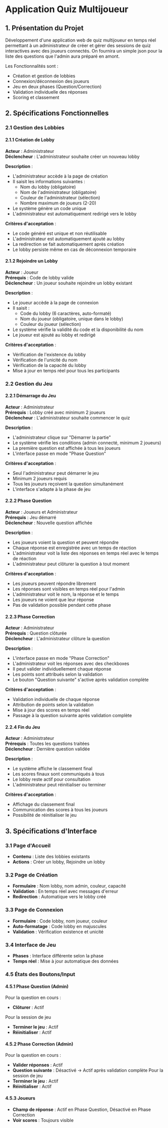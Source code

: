 # Application Quiz Multijoueur

## 1. Présentation du Projet

Développement d'une application web de quiz multijoueur en temps réel permettant à un administrateur de créer et gérer des sessions de quiz interactives avec des joueurs connectés.
On fournira un simple json pour la liste des questions que l'admin aura préparé en amont.

Les Fonctionnalités sont :

- Création et gestion de lobbies
- Connexion/déconnexion des joueurs
- Jeu en deux phases (Question/Correction)
- Validation individuelle des réponses
- Scoring et classement

## 2. Spécifications Fonctionnelles

### 2.1 Gestion des Lobbies

#### 2.1.1 Création de Lobby

**Acteur** : Administrateur   
**Déclencheur** : L'administrateur souhaite créer un nouveau lobby

**Description** :

- L'administrateur accède à la page de création
- Il saisit les informations suivantes :
  - Nom du lobby (obligatoire)
  - Nom de l'administrateur (obligatoire)
  - Couleur de l'administrateur (sélection)
  - Nombre maximum de joueurs (2-20)
- Le système génère un code unique
- L'administrateur est automatiquement redirigé vers le lobby

**Critères d'acceptation** :

- Le code généré est unique et non réutilisable
- L'administrateur est automatiquement ajouté au lobby
- La redirection se fait automatiquement après création
- Le lobby persiste même en cas de déconnexion temporaire

#### 2.1.2 Rejoindre un Lobby

**Acteur** : Joueur  
**Prérequis** : Code de lobby valide  
**Déclencheur** : Un joueur souhaite rejoindre un lobby existant

**Description** :

- Le joueur accède à la page de connexion
- Il saisit :
  - Code du lobby (6 caractères, auto-formaté)
  - Nom du joueur (obligatoire, unique dans le lobby)
  - Couleur du joueur (sélection)
- Le système vérifie la validité du code et la disponibilité du nom
- Le joueur est ajouté au lobby et redirigé

**Critères d'acceptation** :

- Vérification de l'existence du lobby
- Vérification de l'unicité du nom
- Vérification de la capacité du lobby
- Mise à jour en temps réel pour tous les participants

### 2.2 Gestion du Jeu

#### 2.2.1 Démarrage du Jeu

**Acteur** : Administrateur  
**Prérequis** : Lobby créé avec minimum 2 joueurs  
**Déclencheur** : L'administrateur souhaite commencer le quiz

**Description** :

- L'administrateur clique sur "Démarrer la partie"
- Le système vérifie les conditions (admin connecté, minimum 2 joueurs)
- La première question est affichée à tous les joueurs
- L'interface passe en mode "Phase Question"

**Critères d'acceptation** :

- Seul l'administrateur peut démarrer le jeu
- Minimum 2 joueurs requis
- Tous les joueurs reçoivent la question simultanément
- L'interface s'adapte à la phase de jeu

#### 2.2.2 Phase Question

**Acteur** : Joueurs et Administrateur  
**Prérequis** : Jeu démarré  
**Déclencheur** : Nouvelle question affichée

**Description** :

- Les joueurs voient la question et peuvent répondre
- Chaque réponse est enregistrée avec un temps de réaction
- L'administrateur voit la liste des réponses en temps réel avec le temps de réaction
- L'administrateur peut clôturer la question à tout moment

**Critères d'acceptation** :

- Les joueurs peuvent répondre librement
- Les réponses sont visibles en temps réel pour l'admin
- L'administrateur voit le nom, la réponse et le temps
- Les joueurs ne voient que leur réponse
- Pas de validation possible pendant cette phase

#### 2.2.3 Phase Correction

**Acteur** : Administrateur  
**Prérequis** : Question clôturée  
**Déclencheur** : L'administrateur clôture la question

**Description** :

- L'interface passe en mode "Phase Correction"
- L'administrateur voit les réponses avec des checkboxes
- Il peut valider individuellement chaque réponse
- Les points sont attribués selon la validation
- Le bouton "Question suivante" s'active après validation complète

**Critères d'acceptation** :

- Validation individuelle de chaque réponse
- Attribution de points selon la validation
- Mise à jour des scores en temps réel
- Passage à la question suivante après validation complète

#### 2.2.4 Fin du Jeu

**Acteur** : Administrateur  
**Prérequis** : Toutes les questions traitées  
**Déclencheur** : Dernière question validée

**Description** :

- Le système affiche le classement final
- Les scores finaux sont communiqués à tous
- Le lobby reste actif pour consultation
- L'administrateur peut réinitialiser ou terminer

**Critères d'acceptation** :

- Affichage du classement final
- Communication des scores à tous les joueurs
- Possibilité de réinitialiser le jeu


## 3. Spécifications d'Interface

### 3.1 Page d'Accueil

- **Contenu** : Liste des lobbies existants
- **Actions** : Créer un lobby, Rejoindre un lobby

### 3.2 Page de Création

- **Formulaire** : Nom lobby, nom admin, couleur, capacité
- **Validation** : En temps réel avec messages d'erreur
- **Redirection** : Automatique vers le lobby créé

### 3.3 Page de Connexion

- **Formulaire** : Code lobby, nom joueur, couleur
- **Auto-formatage** : Code lobby en majuscules
- **Validation** : Vérification existence et unicité

### 3.4 Interface de Jeu

- **Phases** : Interface différente selon la phase
- **Temps réel** : Mise à jour automatique des données

### 4.5 États des Boutons/Input

#### 4.5.1 Phase Question (Admin)

Pour la question en cours :
- **Clôturer** : Actif

Pour la session de jeu
- **Terminer le jeu** : Actif
- **Réinitialiser** : Actif

#### 4.5.2 Phase Correction (Admin)

Pour la question en cours :
- **Valider réponses** : Actif
- **Question suivante** : Désactivé → Actif après validation complète
Pour la session de jeu
- **Terminer le jeu** : Actif
- **Réinitialiser** : Actif


#### 4.5.3 Joueurs

- **Champ de réponse** : Actif en Phase Question, Désactivé en Phase Correction
- **Voir scores** : Toujours visible




